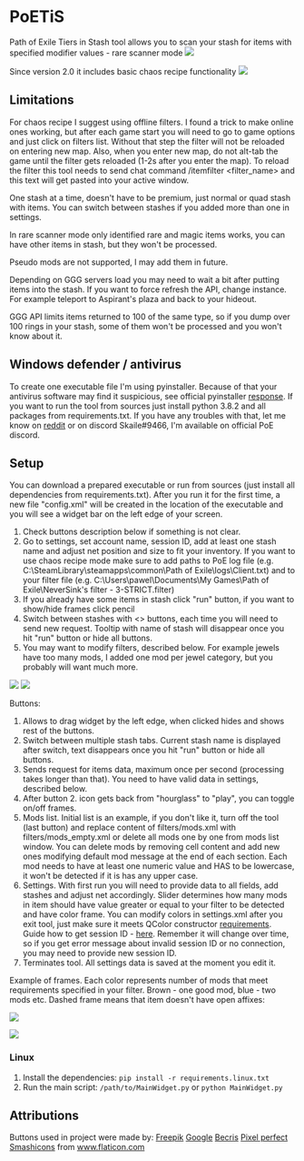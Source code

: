 # PoETiS
Path of Exile Tiers in Stash tool allows you to scan your stash for items with specified modifier values - rare scanner mode ![](https://i.ibb.co/KzGMMPG/r.jpg)

Since version 2.0 it includes basic chaos recipe functionality ![](https://i.ibb.co/jwBLZB9/c.jpg)

## Limitations

For chaos recipe I suggest using offline filters. I found a trick to make online ones working, but after each game start you will need to go to game options and just click on filters list. Without that step the filter will not be reloaded on entering new map. Also, when you enter new map, do not alt-tab the game until the filter gets reloaded (1-2s after you enter the map). To reload the filter this tool needs to send chat command /itemfilter <filter_name> and this text will get pasted into your active window.

One stash at a time, doesn't have to be premium, just normal or quad stash with items. You can switch between stashes if you added more than one in settings.

In rare scanner mode only identified rare and magic items works, you can have other items in stash, but they won't be processed.

Pseudo mods are not supported, I may add them in future.

Depending on GGG servers load you may need to wait a bit after putting items into the stash. If you want to force refresh the API, change instance. For example teleport to Aspirant's plaza and back to your hideout.

GGG API limits items returned to 100 of the same type, so if you dump over 100 rings in your stash, some of them won't be processed and you won't know about it.

## Windows defender / antivirus
To create one executable file I'm using pyinstaller. Because of that your antivirus software may find it suspicious, see official pyinstaller [response](https://github.com/pyinstaller/pyinstaller/issues/6062). If you want to run the tool from sources just install python 3.8.2 and all packages from requirements.txt. If you have any troubles with that, let me know on [reddit](https://www.reddit.com/r/pathofexile/comments/h86xw2/poe_tiers_in_stash_tool/) or on discord Skaile#9466, I'm available on official PoE discord.

## Setup
You can download a prepared executable or run from sources (just install all dependencies from requirements.txt).
After you run it for the first time, a new file "config.xml" will be created in the location of the executable and you will see a widget bar on the left edge of your screen.

1. Check buttons description below if something is not clear.
2. Go to settings, set account name, session ID, add at least one stash name and adjust net position and size to fit your inventory. If you want to use chaos recipe mode make sure to add paths to PoE log file (e.g. C:\SteamLibrary\steamapps\common\Path of Exile\logs\Client.txt) and to your filter file (e.g. C:\Users\pawel\Documents\My Games\Path of Exile\NeverSink's filter - 3-STRICT.filter)
3. If you already have some items in stash click "run" button, if you want to show/hide frames click pencil
4. Switch between stashes with <> buttons, each time you will need to send new request. Tooltip with name of stash will disappear once you hit "run" button or hide all buttons.
5. You may want to modify filters, described below. For example jewels have too many mods, I added one mod per jewel category, but you probably will want much more.

![](https://i.ibb.co/wZnkPZ0/widget-multi.png)
![](https://i.ibb.co/tZw1kBF/widget-hidden1.png)

Buttons:
1. Allows to drag widget by the left edge, when clicked hides and shows rest of the buttons.
2. Switch between multiple stash tabs. Current stash name is displayed after switch, text disappears once you hit "run" button or hide all buttons.
3. Sends request for items data, maximum once per second (processing takes longer than that). You need to have valid data in settings, described below.
4. After button 2. icon gets back from "hourglass" to "play", you can toggle on/off frames.
5. Mods list. Initial list is an example, if you don't like it, turn off the tool (last button) and replace content of filters/mods.xml with filters/mods_empty.xml or delete all mods one by one from mods list window.
You can delete mods by removing cell content and add new ones modifying default mod message at the end of each section. Each mod needs to have at least one numeric value and HAS to be lowercase, it won't be detected if it is has any upper case.
6. Settings. With first run you will need to provide data to all fields, add stashes and adjust net accordingly.
Slider determines how many mods in item should have value greater or equal to your filter to be detected and have color frame.
You can modify colors in settings.xml after you exit tool, just make sure it meets QColor constructor [requirements](https://doc.qt.io/qt-5/qcolor.html).
Guide how to get session ID - [here](https://github.com/Stickymaddness/Procurement/wiki/SessionID). Remember it will change over time, so if you get error message about invalid session ID or no connection, you may need to provide new session ID.
7. Terminates tool. All settings data is saved at the moment you edit it.

Example of frames. Each color represents number of mods that meet requirements specified in your filter. Brown - one good mod, blue - two mods etc. Dashed frame means that item doesn't have open affixes:

![](https://i.ibb.co/1XTGN45/borders-dash.png)


![](https://i.ibb.co/0qhjLHh/colors.png)

### Linux

1. Install the dependencies: `pip install -r requirements.linux.txt`
2. Run the main script: `/path/to/MainWidget.py` or `python MainWidget.py`

## Attributions
Buttons used in project were made by:
 [Freepik](https://www.flaticon.com/authors/freepik)
 [Google](https://www.flaticon.com/authors/google)
 [Becris](https://www.flaticon.com/authors/becris)
 [Pixel perfect](https://www.flaticon.com/authors/pixel-perfect)
 [Smashicons](https://www.flaticon.com/authors/smashicons)
from www.flaticon.com
